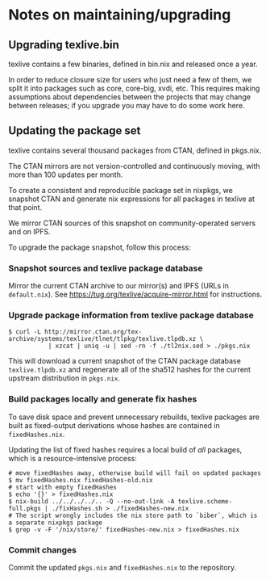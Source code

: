 # Notes on maintaining/upgrading

## Upgrading texlive.bin

texlive contains a few binaries, defined in bin.nix and released once a year.

In order to reduce closure size for users who just need a few of them, we split it into
packages such as core, core-big, xvdi, etc. This requires making assumptions
about dependencies between the projects that may change between releases; if
you upgrade you may have to do some work here.


## Updating the package set

texlive contains several thousand packages from CTAN, defined in pkgs.nix.

The CTAN mirrors are not version-controlled and continuously moving,
with more than 100 updates per month.

To create a consistent and reproducible package set in nixpkgs, we snapshot CTAN
and generate nix expressions for all packages in texlive at that point.

We mirror CTAN sources of this snapshot on community-operated servers and on IPFS.

To upgrade the package snapshot, follow this process:


### Snapshot sources and texlive package database

Mirror the current CTAN archive to our mirror(s) and IPFS (URLs in `default.nix`).
See <https://tug.org/texlive/acquire-mirror.html> for instructions.


### Upgrade package information from texlive package database


```
$ curl -L http://mirror.ctan.org/tex-archive/systems/texlive/tlnet/tlpkg/texlive.tlpdb.xz \
           | xzcat | uniq -u | sed -rn -f ./tl2nix.sed > ./pkgs.nix
```

This will download a current snapshot of the CTAN package database `texlive.tlpdb.xz`
and regenerate all of the sha512 hashes for the current upstream distribution in `pkgs.nix`.


### Build packages locally and generate fix hashes

To save disk space and prevent unnecessary rebuilds, texlive packages are built
as fixed-output derivations whose hashes are contained in `fixedHashes.nix`.

Updating the list of fixed hashes requires a local build of *all* packages,
which is a resource-intensive process:


```
# move fixedHashes away, otherwise build will fail on updated packages
$ mv fixedHashes.nix fixedHashes-old.nix
# start with empty fixedHashes
$ echo '{}' > fixedHashes.nix
$ nix-build ../../../../.. -Q --no-out-link -A texlive.scheme-full.pkgs | ./fixHashes.sh > ./fixedHashes-new.nix
# The script wrongly includes the nix store path to `biber`, which is a separate nixpkgs package
$ grep -v -F '/nix/store/' fixedHashes-new.nix > fixedHashes.nix 
```

### Commit changes

Commit the updated `pkgs.nix` and `fixedHashes.nix` to the repository.

